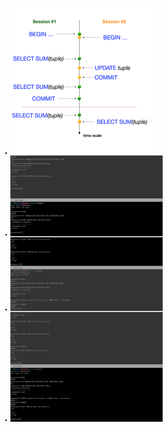 - ![D08-11](../../misc/images/D08_11.png)
- ![06-01](../../misc/images/06-01.png)
- ![06-02](../../misc/images/06-02.png)
- ![06-03](../../misc/images/06-03.png)
